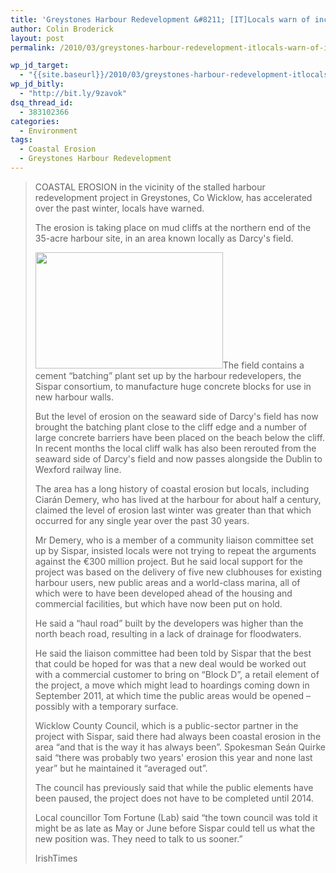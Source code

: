 ```yaml
---
title: 'Greystones Harbour Redevelopment &#8211; [IT]Locals warn of increasing erosion'
author: Colin Broderick
layout: post
permalink: /2010/03/greystones-harbour-redevelopment-itlocals-warn-of-increasing-erosion/

wp_jd_target:
  - "{{site.baseurl}}/2010/03/greystones-harbour-redevelopment-itlocals-warn-of-increasing-erosion/"
wp_jd_bitly:
  - "http://bit.ly/9zavok"
dsq_thread_id:
  - 383102366
categories:
  - Environment
tags:
  - Coastal Erosion
  - Greystones Harbour Redevelopment
---
```

> COASTAL EROSION in the vicinity of the stalled harbour redevelopment project in Greystones, Co Wicklow, has accelerated over the past winter, locals have warned.
> 
> The erosion is taking place on mud cliffs at the northern end of the 35-acre harbour site, in an area known locally as Darcy's field.
> 
> [<img class="alignleft size-medium wp-image-487" title="Greystones Harbour Redevelopment" src="{{site.baseurl}}/wp-content/uploads/2010/03/greystonesharbourredevelopment-300x186.jpg" alt="" width="300" height="186" />][1]The field contains a cement “batching” plant set up by the harbour redevelopers, the Sispar consortium, to manufacture huge concrete blocks for use in new harbour walls.
> 
> But the level of erosion on the seaward side of Darcy's field has now brought the batching plant close to the cliff edge and a number of large concrete barriers have been placed on the beach below the cliff. In recent months the local cliff walk has also been rerouted from the seaward side of Darcy's field and now passes alongside the Dublin to Wexford railway line.
> 
> The area has a long history of coastal erosion but locals, including Ciarán Demery, who has lived at the harbour for about half a century, claimed the level of erosion last winter was greater than that which occurred for any single year over the past 30 years.
> 
> Mr Demery, who is a member of a community liaison committee set up by Sispar, insisted locals were not trying to repeat the arguments against the €300 million project. But he said local support for the project was based on the delivery of five new clubhouses for existing harbour users, new public areas and a world-class marina, all of which were to have been developed ahead of the housing and commercial facilities, but which have now been put on hold.
> 
> He said a “haul road” built by the developers was higher than the north beach road, resulting in a lack of drainage for floodwaters.
> 
> He said the liaison committee had been told by Sispar that the best that could be hoped for was that a new deal would be worked out with a commercial customer to bring on “Block D”, a retail element of the project, a move which might lead to hoardings coming down in September 2011, at which time the public areas would be opened – possibly with a temporary surface.
> 
> Wicklow County Council, which is a public-sector partner in the project with Sispar, said there had always been coastal erosion in the area “and that is the way it has always been”. Spokesman Seán Quirke said “there was probably two years' erosion this year and none last year” but he maintained it “averaged out”.
> 
> The council has previously said that while the public elements have been paused, the project does not have to be completed until 2014.
> 
> Local councillor Tom Fortune (Lab) said “the town council was told it might be as late as May or June before Sispar could tell us what the new position was. They need to talk to us sooner.”
> 
> IrishTimes



 [1]: {{site.baseurl}}/wp-content/uploads/2010/03/greystonesharbourredevelopment.jpg
